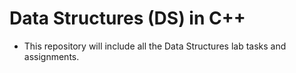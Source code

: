 # Data Structures (DS) in C++
- This repository will include all the Data Structures lab tasks and assignments.
